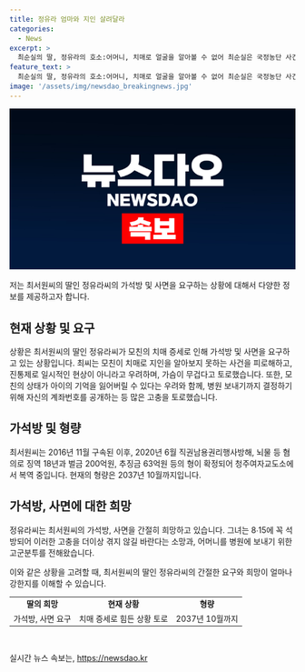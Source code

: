 ```yaml
---
title: 정유라 엄마와 지인 살려달라
categories:
  - News
excerpt: >
  최순실의 딸, 정유라의 호소:어머니, 치매로 얼굴을 알아볼 수 없어 최순실은 국정농단 사건으로 수감 중이며 딸인 정유라는 어머니의 치매로 고통 받고 있다고 전했다. 정유라는 가석방과 사면을 요구하며 어머니의 현황을 공유하고 어머니를 병원에 보내려면 끝은 앵벌이라며 마지막으로 8∙15에 석방되기를 바란다고 전했다. 최씨는 현재 청주여자교도소에서 복역 중이며 형량은 오는 2037년 10월 만기된다.
feature_text: >
  최순실의 딸, 정유라의 호소:어머니, 치매로 얼굴을 알아볼 수 없어 최순실은 국정농단 사건으로 수감 중이며 딸인 정유라는 어머니의 치매로 고통 받고 있다고 전했다. 정유라는 가석방과 사면을 요구하며 어머니의 현황을 공유하고 어머니를 병원에 보내려면 끝은 앵벌이라며 마지막으로 8∙15에 석방되기를 바란다고 전했다. 최씨는 현재 청주여자교도소에서 복역 중이며 형량은 오는 2037년 10월 만기된다.
image: '/assets/img/newsdao_breakingnews.jpg'
---
```


<p><img src="/assets/img/newsdao_breakingnews.jpg" alt="pcversion 속보" /></p>

<p>저는 최서원씨의 딸인 정유라씨의 가석방 및 사면을 요구하는 상황에 대해서 다양한 정보를 제공하고자 합니다.</p>

<h2 data-ke-size="size26">현재 상황 및 요구</h2>

<p>상황은 최서원씨의 딸인 정유라씨가 모친의 치매 증세로 인해 가석방 및 사면을 요구하고 있는 상황입니다. 최씨는 모친이 치매로 지인을 알아보지 못하는 사건을 피로해하고, 진통제로 일시적인 현상이 아니라고 우려하며, 가슴이 무겁다고 토로했습니다. 또한, 모친의 상태가 아이의 기억을 잃어버릴 수 있다는 우려와 함께, 병원 보내기까지 결정하기 위해 자신의 계좌번호를 공개하는 등 많은 고충을 토로했습니다.</p>

<p data-ke-size="size16"></p>

<h2 data-ke-size="size26">가석방 및 형량</h2>

<p>최서원씨는 2016년 11월 구속된 이후, 2020년 6월 직권남용권리행사방해, 뇌물 등 혐의로 징역 18년과 벌금 200억원, 추징금 63억원 등의 형이 확정되어 청주여자교도소에서 복역 중입니다. 현재의 형량은 2037년 10월까지입니다.</p>

<p data-ke-size="size16"></p>

<h2 data-ke-size="size26">가석방, 사면에 대한 희망</h2>

<p>정유라씨는 최서원씨의 가석방, 사면을 간절히 희망하고 있습니다. 그녀는 8∙15에 꼭 석방되어 이러한 고충을 더이상 겪지 않길 바란다는 소망과, 어머니를 병원에 보내기 위한 고군분투를 전해왔습니다.</p>

<p>이와 같은 상황을 고려할 때, 최서원씨의 딸인 정유라씨의 간절한 요구와 희망이 얼마나 강한지를 이해할 수 있습니다.</p>

<table>
    <tr>
        <td style="text-align: center; height: 17px;"><b>딸의 희망</b></td>
        <td style="text-align: center; height: 17px;"><b>현재 상황</b></td>
        <td style="text-align: center; height: 17px;"><b>형량</b></td>
    </tr>
    <tr>
        <td style="text-align: center; height: 17px;">가석방, 사면 요구</td>
        <td style="text-align: center; height: 17px;">치매 증세로 힘든 상황 토로</td>
        <td style="text-align: center; height: 17px;">2037년 10월까지</td>
    </tr>
</table>

<p data-ke-size="size16">&nbsp;</p>
실시간 뉴스 속보는, <a href="https://newsdao.kr" rel="dofollow">https://newsdao.kr</a>


